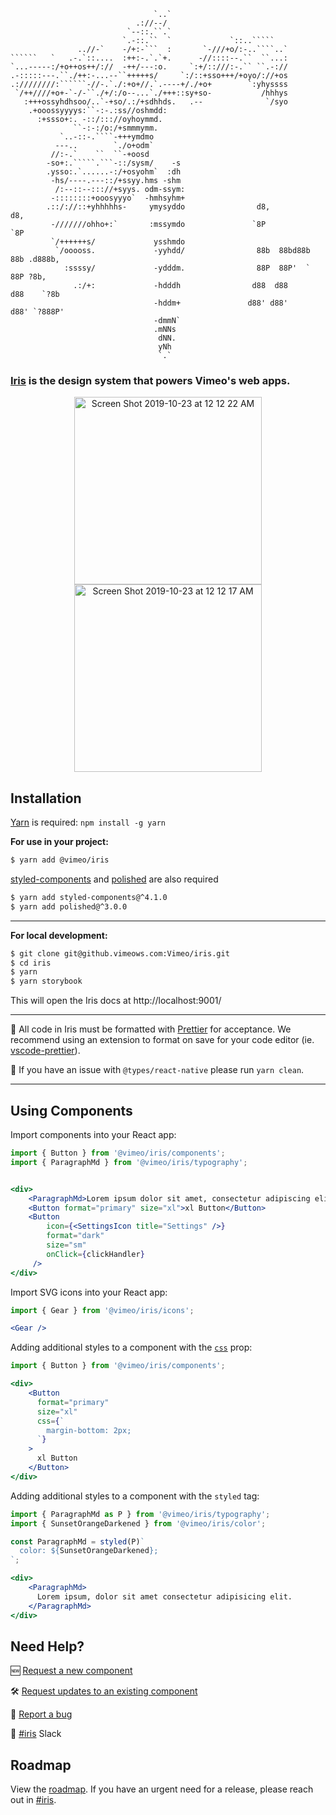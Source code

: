 ```
                                `..`                                  
                            .://--/                                  
                          `--::.``.`                                 
                         `.-::.``  `             `::..`````          
               ..//-`    -/+:-```  :       `-///+o/:-..````..`       
``````   `   .-.`::....  :++:-.`.`+.      -//::::--.``  ``...:       
`...-----:/+o++os++/://  -++/---:o.     `:+/::///:-.`` ``.-://       
.-:::::---.``./++:-...--``+++++s/     `:/::+sso+++/+oyo/://+os       
.:////////:``````-//-.`./:+o+//.`.----+/./+o+        `:yhyssss       
 `/++////+o+-`-/-``./+/:/o--...`./+++::sy+so-           /hhhys       
   :+++ossyhdhsoo/..`-+so/.:/+sdhhds.   .--              `/syo       
    .+ooossyyyys:``-:-.:ss//oshmdd:                                  
      :+ssso+:. -::/::://oyhoymmd.                                 
              ``-:-:/o:/+smmmymm.                                  
           `..-::-.````-+++ymdmo                                   
          ---..        `./o+odm`                                   
         //:-.`    ``  ``-+oosd                                    
        -so+:.`````.```-::/sysm/    -s                             
        .ysso:.`......-:/+osyohm`  :dh                             
         -hs/----.---::/+ssyy.hms -shm                               
          /:--::--::://+syys. odm-ssym:                              
         -::::::::+ooosyyyo`  -hmhsyhm+                              
        .::/://::+yhhhhhs-     ymysyddo                d8,           d8,                        
         -///////ohho+:`       :mssymdo               `8P           `8P                         
         `/++++++s/             ysshmdo                                                         
          `/ooooss.             -yyhdd/                88b  88bd88b  88b .d888b,                
            :ssssy/             -ydddm.                88P  88P'  `  88P ?8b,                   
              .:/+:             -hdddh                d88  d88      d88    `?8b                 
                                -hddm+               d88' d88'     d88' `?888P'                 
                                -dmmN`                               
                                .mNNs                                
                                 dNN.                                
                                 yNh                                 
                                 `.` 
```

### [Iris](https://github.vimeows.com/pages/vimeo/iris/master) is the design system that powers Vimeo's web apps.

<a href="https://github.vimeows.com/pages/vimeo/iris/master">
<div align="center">
<img width="300" alt="Screen Shot 2019-10-23 at 12 12 22 AM" src="https://github.vimeows.com/storage/user/544/files/d7882980-f529-11e9-95c7-6735d245d2cc"><img width="300" alt="Screen Shot 2019-10-23 at 12 12 17 AM" src="https://github.vimeows.com/storage/user/544/files/d8b95680-f529-11e9-858e-8453cc1040d1">
</div>
</a>

## Installation
[Yarn](https://github.com/yarnpkg/yarn) is required: `npm install -g yarn`

**For use in your project:**
```bash
$ yarn add @vimeo/iris
```

[styled-components](https://github.com/styled-components/styled-components) and [polished](https://github.com/styled-components/polished) are also required
```bash
$ yarn add styled-components@^4.1.0
$ yarn add polished@^3.0.0

```
***
**For local development:**

```bash
$ git clone git@github.vimeows.com:Vimeo/iris.git
$ cd iris
$ yarn
$ yarn storybook
```
This will open the Iris docs at http://localhost:9001/
***
🚨 All code in Iris must be formatted with [Prettier](https://github.com/prettier/prettier/) for acceptance. We recommend using an extension to format on save for your code editor (ie. [vscode-prettier](https://github.com/prettier/prettier-vscode)).

🚨 If you have an issue with `@types/react-native` please run `yarn clean`.


***

## Using Components
Import components into your React app:
```jsx
import { Button } from '@vimeo/iris/components';
import { ParagraphMd } from '@vimeo/iris/typography';


<div>
    <ParagraphMd>Lorem ipsum dolor sit amet, consectetur adipiscing elit.</ParagraphMd>
    <Button format="primary" size="xl">xl Button</Button>
    <Button
        icon={<SettingsIcon title="Settings" />}
        format="dark"
        size="sm"
        onClick={clickHandler}
     />
</div>

```

Import SVG icons into your React app:
```jsx
import { Gear } from '@vimeo/iris/icons';

<Gear />

```

Adding additional styles to a component with the [`css`](https://medium.com/styled-components/announcing-native-support-for-the-css-prop-in-styled-components-245ca5252feb) prop:
```jsx
import { Button } from '@vimeo/iris/components';

<div>
    <Button
      format="primary" 
      size="xl"
      css={`
        margin-bottom: 2px;
      `}
    >
      xl Button
    </Button>
</div>

```

Adding additional styles to a component with the `styled` tag:
```jsx
import { ParagraphMd as P } from '@vimeo/iris/typography';
import { SunsetOrangeDarkened } from '@vimeo/iris/color';

const ParagraphMd = styled(P)`
  color: ${SunsetOrangeDarkened};
`;

<div>
    <ParagraphMd>
      Lorem ipsum, dolor sit amet consectetur adipisicing elit.
    </ParagraphMd>
</div>

```

## Need Help?

🆕 [Request a new component](https://github.vimeows.com/Vimeo/iris/issues/new?labels=type%3A+new+component&milestone=4&title=Component+Request%3A&assignee=sean-mcintyre&template=new-component.md)

🛠 [Request updates to an existing component](https://github.vimeows.com/Vimeo/iris/issues/new?labels=type%3A+update+component&milestone=4&title=Component+Update%3A&template=component-update.md)

🐛 [Report a bug](https://github.vimeows.com/Vimeo/iris/issues/new?labels=p2,type%3A+bug&milestone=4&title=Bug%3A&template=bug-report.md)

💬 [#iris](https://vimeo.slack.com/messages/C2UF8PH0A) Slack

## Roadmap

View the [roadmap](https://github.vimeows.com/Vimeo/iris/blob/master/ROADMAP.md). If you have an urgent need for a release, please reach out in [#iris](https://vimeo.slack.com/messages/C2UF8PH0A).

